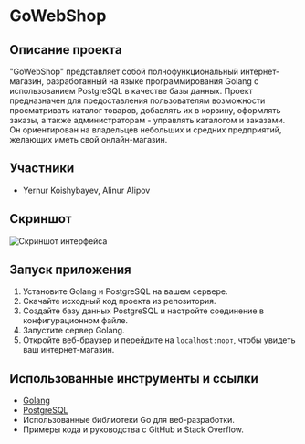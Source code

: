# GoWebShop

## Описание проекта

"GoWebShop" представляет собой полнофункциональный интернет-магазин, разработанный на языке программирования Golang с использованием PostgreSQL в качестве базы данных. Проект предназначен для предоставления пользователям возможности просматривать каталог товаров, добавлять их в корзину, оформлять заказы, а также администраторам - управлять каталогом и заказами. Он ориентирован на владельцев небольших и средних предприятий, желающих иметь свой онлайн-магазин.

## Участники

- Yernur Koishybayev, Alinur Alipov

## Скриншот

![Скриншот интерфейса](путь_к_изображению.png)

## Запуск приложения

1. Установите Golang и PostgreSQL на вашем сервере.
2. Скачайте исходный код проекта из репозитория.
3. Создайте базу данных PostgreSQL и настройте соединение в конфигурационном файле.
4. Запустите сервер Golang.
5. Откройте веб-браузер и перейдите на `localhost:порт`, чтобы увидеть ваш интернет-магазин.

## Использованные инструменты и ссылки

- [Golang](https://golang.org/)
- [PostgreSQL](https://www.postgresql.org/)
- Использованные библиотеки Go для веб-разработки.
- Примеры кода и руководства с GitHub и Stack Overflow.
